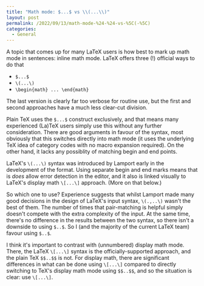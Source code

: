 ```yaml
---
title: "Math mode: $...$ vs \\(...\\)"
layout: post
permalink: /2022/09/13/math-mode-%24-%24-vs-%5C(-%5C)
categories:
  - General
---
```


A topic that comes up for many LaTeX users is how best to mark up math mode in
sentences: inline math mode. LaTeX offers three (!) official ways to do that

- `$...$`
- `\(...\)`
- `\begin{math} ... \end{math}`

The last version is clearly far too verbose for routine use, but the first and
second approaches have a much less clear-cut division.

Plain TeX uses the `$...$` construct exclusively, and that means many
experienced (La)TeX users simply use this without any further consideration.
There are good arguments in favour of the syntax, most obviously that this
switches directly into math mode (it uses the underlying TeX idea of category
codes with no macro expansion required). On the other hand, it lacks any
possiblity of matching begin and end points.

LaTeX's `\(...\)` syntax was introduced by Lamport early in the development of
the format. Using separate begin and end marks means that is _does_ allow error
detection in the editor, and it also is linked visually to LaTeX's display math
`\[...\]` approach. (More on that below.)

So which one to use? Experience suggests that whilst Lamport made many good
decisions in the design of LaTeX's input syntax, `\(.,..\)` wasn't the best of
them. The number of times that pair-matching is helpful simply doesn't compete
with the extra complexity of the input. At the same time, there's no difference
in the results between the two syntax, so there isn't a downside to using
`$..$`. So I (and the majority of the current LaTeX team) favour using `$..$`.

I think it's important to contrast with (unnumbered) display math mode. There,
the LaTeX `\[...\]` syntax is the officially-supported approach, and the plain
TeX `$$..$$` is not. For display math, there are significant differences in
what can be done using `\[...\]` compared to directly switching to TeX's
display math mode using `$$..$$`, and so the situation is clear: use `\[...\]`.
